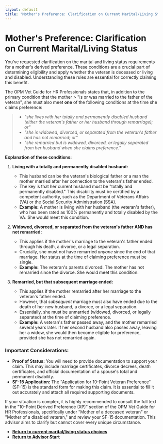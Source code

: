 ```yaml
---
layout: default
title: "Mother's Preference: Clarification on Current Marital/Living Status"
---
```


# Mother's Preference: Clarification on Current Marital/Living Status

You've requested clarification on the marital and living status requirements for a mother's derived preference. These conditions are a crucial part of determining eligibility and apply whether the veteran is deceased or living and disabled. Understanding these rules are essential for correctly claiming this benefit.

The OPM Vet Guide for HR Professionals states that, in addition to the primary condition that the mother > "is or was married to the father of the veteran", she must also meet **one** of the following conditions at the time she claims preference:

> *   *"she lives with her totally and permanently disabled husband (either the veteran's father or her husband through remarriage); or"*
> *   *"she is widowed, divorced, or separated from the veteran's father and has not remarried; or"*
> *   *"she remarried but is widowed, divorced, or legally separated from her husband when she claims preference."*

**Explanation of these conditions:**

1.  **Living with a totally and permanently disabled husband:**
    *   This husband can be the veteran's biological father or a man the mother married after her connection to the veteran's father ended.
    *   The key is that her current husband must be "totally and permanently disabled." This disability must be certified by a competent authority, such as the Department of Veterans Affairs (VA) or the Social Security Administration (SSA).
    *   **Example:** A mother is living with her husband (the veteran's father), who has been rated as 100% permanently and totally disabled by the VA. She would meet this condition.

2.  **Widowed, divorced, or separated from the veteran's father AND has not remarried:**
    *   This applies if the mother's marriage to the veteran's father ended through his death, a divorce, or a legal separation.
    *   Crucially, she must not have remarried *anyone* since the end of that marriage. Her status at the time of claiming preference must be single.
    *   **Example:** The veteran's parents divorced. The mother has not remarried since the divorce. She would meet this condition.

3.  **Remarried, but that subsequent marriage ended:**
    *   This applies if the mother remarried after her marriage to the veteran's father ended.
    *   However, that *subsequent* marriage must also have ended due to the death of her new husband, a divorce, or a legal separation.
    *   Essentially, she must be unmarried (widowed, divorced, or legally separated) at the time of claiming preference.
    *   **Example:** A veteran's father passed away, and the mother remarried several years later. If her second husband also passes away, leaving her a widow, she would then become eligible for preference, provided she has not remarried again.

### Important Considerations:

*   **Proof of Status:** You will need to provide documentation to support your claim. This may include marriage certificates, divorce decrees, death certificates, and official documentation of a spouse's total and permanent disability.
*   **SF-15 Application:** The "Application for 10-Point Veteran Preference" (SF-15) is the standard form for making this claim. It is essential to fill it out accurately and attach all required supporting documents.

If your situation is complex, it is highly recommended to consult the full text in the "10-Point Derived Preference (XP)" section of the OPM Vet Guide for HR Professionals, specifically under "Mother of a deceased veteran" or "Mother of a disabled veteran," and review your SF-15 documentation. This advisor aims to clarify but cannot cover every unique circumstance.

*   [**Return to current marital/living status choices**](./derived_mother_common_currentmarital.md)
*   [**Return to Advisor Start**](./start.md)
